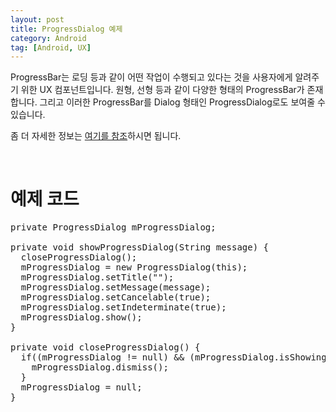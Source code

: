 ```yaml
---
layout: post
title: ProgressDialog 예제
category: Android
tag: [Android, UX]
---
```


ProgressBar는 로딩 등과 같이 어떤 작업이 수행되고 있다는 것을 사용자에게 알려주기 위한
UX 컴포넌트입니다. 원형, 선형 등과 같이 다양한 형태의 ProgressBar가 존재합니다.
그리고 이러한 ProgressBar를 Dialog 형태인 ProgressDialog로도 보여줄 수 있습니다.

좀 더 자세한 정보는 [여기를 참조](https://developer.android.com/reference/android/app/ProgressDialog.html)하시면
됩니다.

<br>

# 예제 코드

<pre class="prettyprint">private ProgressDialog mProgressDialog;

private void showProgressDialog(String message) {
  closeProgressDialog();
  mProgressDialog = new ProgressDialog(this);
  mProgressDialog.setTitle("");
  mProgressDialog.setMessage(message);
  mProgressDialog.setCancelable(true);
  mProgressDialog.setIndeterminate(true);
  mProgressDialog.show();
}

private void closeProgressDialog() {
  if((mProgressDialog != null) &amp;&amp; (mProgressDialog.isShowing())) {
    mProgressDialog.dismiss();
  }
  mProgressDialog = null;
}</pre>
